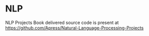 # NLP
NLP Projects
Book delivered source code is present at https://github.com/Apress/Natural-Language-Processing-Projects
